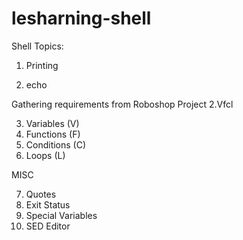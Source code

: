 # lesharning-shell

Shell Topics:

1. Printing

1. echo

Gathering requirements from Roboshop Project
2.Vfcl


3. Variables (V)
4. Functions (F)
5. Conditions (C)
6. Loops (L)

MISC

7. Quotes
8. Exit Status
9. Special Variables
10. SED Editor